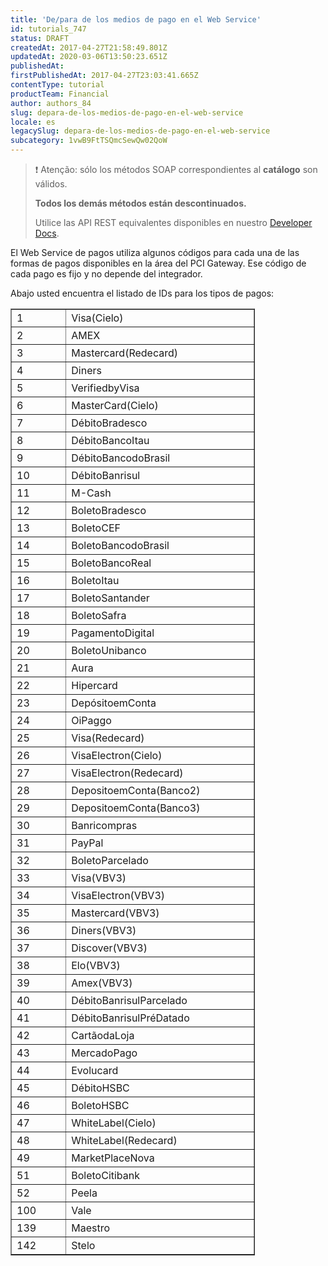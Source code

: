 ```yaml
---
title: 'De/para de los medios de pago en el Web Service'
id: tutorials_747
status: DRAFT
createdAt: 2017-04-27T21:58:49.801Z
updatedAt: 2020-03-06T13:50:23.651Z
publishedAt: 
firstPublishedAt: 2017-04-27T23:03:41.665Z
contentType: tutorial
productTeam: Financial
author: authors_84
slug: depara-de-los-medios-de-pago-en-el-web-service
locale: es
legacySlug: depara-de-los-medios-de-pago-en-el-web-service
subcategory: 1vwB9FtTSQmcSewQw02QoW
---
```


>❗ Atenção: sólo los métodos SOAP correspondientes al **catálogo** son válidos.
>
> **Todos los demás métodos están descontinuados.**
>
> Utilice las API REST equivalentes disponibles en nuestro [Developer Docs](//help.vtex.com/developer-docs/).

El Web Service de pagos utiliza algunos códigos para cada una de las formas de pagos disponibles en la área del PCI Gateway. Ese código de cada pago es fijo y no depende del integrador.

Abajo usted encuentra el listado de IDs para los tipos de pagos:

<table class="aligncenter" dir="ltr" style="width: 391px;" border="1" cellspacing="0" cellpadding="0"><colgroup><col width="100" /><col width="161" /></colgroup><tbody><tr style="height: 28px;"><td style="height: 28px; width: 53px;" data-sheets-value="{&quot;1&quot;:3,&quot;3&quot;:1}">1</td><td style="height: 28px; width: 309px;" data-sheets-value="{&quot;1&quot;:2,&quot;2&quot;:&quot;Visa(Cielo)&quot;}">Visa(Cielo)</td></tr><tr style="height: 28px;"><td style="height: 28px; width: 53px;" data-sheets-value="{&quot;1&quot;:3,&quot;3&quot;:2}">2</td><td style="height: 28px; width: 309px;" data-sheets-value="{&quot;1&quot;:2,&quot;2&quot;:&quot;AMEX&quot;}">AMEX</td></tr><tr style="height: 28px;"><td style="height: 28px; width: 53px;" data-sheets-value="{&quot;1&quot;:3,&quot;3&quot;:3}">3</td><td style="height: 28px; width: 309px;" data-sheets-value="{&quot;1&quot;:2,&quot;2&quot;:&quot;Mastercard(Redecard)&quot;}">Mastercard(Redecard)</td></tr><tr style="height: 28px;"><td style="height: 28px; width: 53px;" data-sheets-value="{&quot;1&quot;:3,&quot;3&quot;:4}">4</td><td style="height: 28px; width: 309px;" data-sheets-value="{&quot;1&quot;:2,&quot;2&quot;:&quot;Diners&quot;}">Diners</td></tr><tr style="height: 28px;"><td style="height: 28px; width: 53px;" data-sheets-value="{&quot;1&quot;:3,&quot;3&quot;:5}">5</td><td style="height: 28px; width: 309px;" data-sheets-value="{&quot;1&quot;:2,&quot;2&quot;:&quot;VerifiedbyVisa&quot;}">VerifiedbyVisa</td></tr><tr style="height: 28px;"><td style="height: 28px; width: 53px;" data-sheets-value="{&quot;1&quot;:3,&quot;3&quot;:6}">6</td><td style="height: 28px; width: 309px;" data-sheets-value="{&quot;1&quot;:2,&quot;2&quot;:&quot;MasterCard(Cielo)&quot;}">MasterCard(Cielo)</td></tr><tr style="height: 28px;"><td style="height: 28px; width: 53px;" data-sheets-value="{&quot;1&quot;:3,&quot;3&quot;:7}">7</td><td style="height: 28px; width: 309px;" data-sheets-value="{&quot;1&quot;:2,&quot;2&quot;:&quot;DébitoBradesco&quot;}">DébitoBradesco</td></tr><tr style="height: 28px;"><td style="height: 28px; width: 53px;" data-sheets-value="{&quot;1&quot;:3,&quot;3&quot;:8}">8</td><td style="height: 28px; width: 309px;" data-sheets-value="{&quot;1&quot;:2,&quot;2&quot;:&quot;DébitoBancoItau&quot;}">DébitoBancoItau</td></tr><tr style="height: 28px;"><td style="height: 28px; width: 53px;" data-sheets-value="{&quot;1&quot;:3,&quot;3&quot;:9}">9</td><td style="height: 28px; width: 309px;" data-sheets-value="{&quot;1&quot;:2,&quot;2&quot;:&quot;DébitoBancodoBrasil&quot;}">DébitoBancodoBrasil</td></tr><tr style="height: 28px;"><td style="height: 28px; width: 53px;" data-sheets-value="{&quot;1&quot;:3,&quot;3&quot;:10}">10</td><td style="height: 28px; width: 309px;" data-sheets-value="{&quot;1&quot;:2,&quot;2&quot;:&quot;DébitoBanrisul&quot;}">DébitoBanrisul</td></tr><tr style="height: 28px;"><td style="height: 28px; width: 53px;" data-sheets-value="{&quot;1&quot;:3,&quot;3&quot;:11}">11</td><td style="height: 28px; width: 309px;" data-sheets-value="{&quot;1&quot;:2,&quot;2&quot;:&quot;M-Cash&quot;}">M-Cash</td></tr><tr style="height: 28px;"><td style="height: 28px; width: 53px;" data-sheets-value="{&quot;1&quot;:3,&quot;3&quot;:12}">12</td><td style="height: 28px; width: 309px;" data-sheets-value="{&quot;1&quot;:2,&quot;2&quot;:&quot;BoletoBradesco&quot;}">BoletoBradesco</td></tr><tr style="height: 28px;"><td style="height: 28px; width: 53px;" data-sheets-value="{&quot;1&quot;:3,&quot;3&quot;:13}">13</td><td style="height: 28px; width: 309px;" data-sheets-value="{&quot;1&quot;:2,&quot;2&quot;:&quot;BoletoCEF&quot;}">BoletoCEF</td></tr><tr style="height: 28px;"><td style="height: 28px; width: 53px;" data-sheets-value="{&quot;1&quot;:3,&quot;3&quot;:14}">14</td><td style="height: 28px; width: 309px;" data-sheets-value="{&quot;1&quot;:2,&quot;2&quot;:&quot;BoletoBancodoBrasil&quot;}">BoletoBancodoBrasil</td></tr><tr style="height: 28px;"><td style="height: 28px; width: 53px;" data-sheets-value="{&quot;1&quot;:3,&quot;3&quot;:15}">15</td><td style="height: 28px; width: 309px;" data-sheets-value="{&quot;1&quot;:2,&quot;2&quot;:&quot;BoletoBancoReal&quot;}">BoletoBancoReal</td></tr><tr style="height: 28px;"><td style="height: 28px; width: 53px;" data-sheets-value="{&quot;1&quot;:3,&quot;3&quot;:16}">16</td><td style="height: 28px; width: 309px;" data-sheets-value="{&quot;1&quot;:2,&quot;2&quot;:&quot;BoletoItau&quot;}">BoletoItau</td></tr><tr style="height: 28px;"><td style="height: 28px; width: 53px;" data-sheets-value="{&quot;1&quot;:3,&quot;3&quot;:17}">17</td><td style="height: 28px; width: 309px;" data-sheets-value="{&quot;1&quot;:2,&quot;2&quot;:&quot;BoletoSantander&quot;}">BoletoSantander</td></tr><tr style="height: 28px;"><td style="height: 28px; width: 53px;" data-sheets-value="{&quot;1&quot;:3,&quot;3&quot;:18}">18</td><td style="height: 28px; width: 309px;" data-sheets-value="{&quot;1&quot;:2,&quot;2&quot;:&quot;BoletoSafra&quot;}">BoletoSafra</td></tr><tr style="height: 28px;"><td style="height: 28px; width: 53px;" data-sheets-value="{&quot;1&quot;:3,&quot;3&quot;:19}">19</td><td style="height: 28px; width: 309px;" data-sheets-value="{&quot;1&quot;:2,&quot;2&quot;:&quot;PagamentoDigital&quot;}">PagamentoDigital</td></tr><tr style="height: 28px;"><td style="height: 28px; width: 53px;" data-sheets-value="{&quot;1&quot;:3,&quot;3&quot;:20}">20</td><td style="height: 28px; width: 309px;" data-sheets-value="{&quot;1&quot;:2,&quot;2&quot;:&quot;BoletoUnibanco&quot;}">BoletoUnibanco</td></tr><tr style="height: 28px;"><td style="height: 28px; width: 53px;" data-sheets-value="{&quot;1&quot;:3,&quot;3&quot;:21}">21</td><td style="height: 28px; width: 309px;" data-sheets-value="{&quot;1&quot;:2,&quot;2&quot;:&quot;Aura&quot;}">Aura</td></tr><tr style="height: 28px;"><td style="height: 28px; width: 53px;" data-sheets-value="{&quot;1&quot;:3,&quot;3&quot;:22}">22</td><td style="height: 28px; width: 309px;" data-sheets-value="{&quot;1&quot;:2,&quot;2&quot;:&quot;Hipercard&quot;}">Hipercard</td></tr><tr style="height: 28px;"><td style="height: 28px; width: 53px;" data-sheets-value="{&quot;1&quot;:3,&quot;3&quot;:23}">23</td><td style="height: 28px; width: 309px;" data-sheets-value="{&quot;1&quot;:2,&quot;2&quot;:&quot;DepósitoemConta&quot;}">DepósitoemConta</td></tr><tr style="height: 28px;"><td style="height: 28px; width: 53px;" data-sheets-value="{&quot;1&quot;:3,&quot;3&quot;:24}">24</td><td style="height: 28px; width: 309px;" data-sheets-value="{&quot;1&quot;:2,&quot;2&quot;:&quot;OiPaggo&quot;}">OiPaggo</td></tr><tr style="height: 28px;"><td style="height: 28px; width: 53px;" data-sheets-value="{&quot;1&quot;:3,&quot;3&quot;:25}">25</td><td style="height: 28px; width: 309px;" data-sheets-value="{&quot;1&quot;:2,&quot;2&quot;:&quot;Visa(Redecard)&quot;}">Visa(Redecard)</td></tr><tr style="height: 28px;"><td style="height: 28px; width: 53px;" data-sheets-value="{&quot;1&quot;:3,&quot;3&quot;:26}">26</td><td style="height: 28px; width: 309px;" data-sheets-value="{&quot;1&quot;:2,&quot;2&quot;:&quot;VisaElectron(Cielo)&quot;}">VisaElectron(Cielo)</td></tr><tr style="height: 28px;"><td style="height: 28px; width: 53px;" data-sheets-value="{&quot;1&quot;:3,&quot;3&quot;:27}">27</td><td style="height: 28px; width: 309px;" data-sheets-value="{&quot;1&quot;:2,&quot;2&quot;:&quot;VisaElectron(Redecard)&quot;}">VisaElectron(Redecard)</td></tr><tr style="height: 28px;"><td style="height: 28px; width: 53px;" data-sheets-value="{&quot;1&quot;:3,&quot;3&quot;:28}">28</td><td style="height: 28px; width: 309px;" data-sheets-value="{&quot;1&quot;:2,&quot;2&quot;:&quot;DepositoemConta(Banco2)&quot;}">DepositoemConta(Banco2)</td></tr><tr style="height: 28px;"><td style="height: 28px; width: 53px;" data-sheets-value="{&quot;1&quot;:3,&quot;3&quot;:29}">29</td><td style="height: 28px; width: 309px;" data-sheets-value="{&quot;1&quot;:2,&quot;2&quot;:&quot;DepositoemConta(Banco3)&quot;}">DepositoemConta(Banco3)</td></tr><tr style="height: 28px;"><td style="height: 28px; width: 53px;" data-sheets-value="{&quot;1&quot;:3,&quot;3&quot;:30}">30</td><td style="height: 28px; width: 309px;" data-sheets-value="{&quot;1&quot;:2,&quot;2&quot;:&quot;Banricompras&quot;}">Banricompras</td></tr><tr style="height: 28px;"><td style="height: 28px; width: 53px;" data-sheets-value="{&quot;1&quot;:3,&quot;3&quot;:31}">31</td><td style="height: 28px; width: 309px;" data-sheets-value="{&quot;1&quot;:2,&quot;2&quot;:&quot;PayPal&quot;}">PayPal</td></tr><tr style="height: 28px;"><td style="height: 28px; width: 53px;" data-sheets-value="{&quot;1&quot;:3,&quot;3&quot;:32}">32</td><td style="height: 28px; width: 309px;" data-sheets-value="{&quot;1&quot;:2,&quot;2&quot;:&quot;BoletoParcelado&quot;}">BoletoParcelado</td></tr><tr style="height: 28px;"><td style="height: 28px; width: 53px;" data-sheets-value="{&quot;1&quot;:3,&quot;3&quot;:33}">33</td><td style="height: 28px; width: 309px;" data-sheets-value="{&quot;1&quot;:2,&quot;2&quot;:&quot;Visa(VBV3)&quot;}">Visa(VBV3)</td></tr><tr style="height: 28px;"><td style="height: 28px; width: 53px;" data-sheets-value="{&quot;1&quot;:3,&quot;3&quot;:34}">34</td><td style="height: 28px; width: 309px;" data-sheets-value="{&quot;1&quot;:2,&quot;2&quot;:&quot;VisaElectron(VBV3)&quot;}">VisaElectron(VBV3)</td></tr><tr style="height: 28px;"><td style="height: 28px; width: 53px;" data-sheets-value="{&quot;1&quot;:3,&quot;3&quot;:35}">35</td><td style="height: 28px; width: 309px;" data-sheets-value="{&quot;1&quot;:2,&quot;2&quot;:&quot;Mastercard(VBV3)&quot;}">Mastercard(VBV3)</td></tr><tr style="height: 28px;"><td style="height: 28px; width: 53px;" data-sheets-value="{&quot;1&quot;:3,&quot;3&quot;:36}">36</td><td style="height: 28px; width: 309px;" data-sheets-value="{&quot;1&quot;:2,&quot;2&quot;:&quot;Diners(VBV3)&quot;}">Diners(VBV3)</td></tr><tr style="height: 28px;"><td style="height: 28px; width: 53px;" data-sheets-value="{&quot;1&quot;:3,&quot;3&quot;:37}">37</td><td style="height: 28px; width: 309px;" data-sheets-value="{&quot;1&quot;:2,&quot;2&quot;:&quot;Discover(VBV3)&quot;}">Discover(VBV3)</td></tr><tr style="height: 28px;"><td style="height: 28px; width: 53px;" data-sheets-value="{&quot;1&quot;:3,&quot;3&quot;:38}">38</td><td style="height: 28px; width: 309px;" data-sheets-value="{&quot;1&quot;:2,&quot;2&quot;:&quot;Elo(VBV3)&quot;}">Elo(VBV3)</td></tr><tr style="height: 28px;"><td style="height: 28px; width: 53px;" data-sheets-value="{&quot;1&quot;:3,&quot;3&quot;:39}">39</td><td style="height: 28px; width: 309px;" data-sheets-value="{&quot;1&quot;:2,&quot;2&quot;:&quot;Amex(VBV3)&quot;}">Amex(VBV3)</td></tr><tr style="height: 28px;"><td style="height: 28px; width: 53px;" data-sheets-value="{&quot;1&quot;:3,&quot;3&quot;:40}">40</td><td style="height: 28px; width: 309px;" data-sheets-value="{&quot;1&quot;:2,&quot;2&quot;:&quot;DébitoBanrisulParcelado&quot;}">DébitoBanrisulParcelado</td></tr><tr style="height: 28px;"><td style="height: 28px; width: 53px;" data-sheets-value="{&quot;1&quot;:3,&quot;3&quot;:41}">41</td><td style="height: 28px; width: 309px;" data-sheets-value="{&quot;1&quot;:2,&quot;2&quot;:&quot;DébitoBanrisulPréDatado&quot;}">DébitoBanrisulPréDatado</td></tr><tr style="height: 28px;"><td style="height: 28px; width: 53px;" data-sheets-value="{&quot;1&quot;:3,&quot;3&quot;:42}">42</td><td style="height: 28px; width: 309px;" data-sheets-value="{&quot;1&quot;:2,&quot;2&quot;:&quot;CartãodaLoja&quot;}">CartãodaLoja</td></tr><tr style="height: 28px;"><td style="height: 28px; width: 53px;" data-sheets-value="{&quot;1&quot;:3,&quot;3&quot;:43}">43</td><td style="height: 28px; width: 309px;" data-sheets-value="{&quot;1&quot;:2,&quot;2&quot;:&quot;MercadoPago&quot;}">MercadoPago</td></tr><tr style="height: 28px;"><td style="height: 28px; width: 53px;" data-sheets-value="{&quot;1&quot;:3,&quot;3&quot;:44}">44</td><td style="height: 28px; width: 309px;" data-sheets-value="{&quot;1&quot;:2,&quot;2&quot;:&quot;Evolucard&quot;}">Evolucard</td></tr><tr style="height: 28px;"><td style="height: 28px; width: 53px;" data-sheets-value="{&quot;1&quot;:3,&quot;3&quot;:45}">45</td><td style="height: 28px; width: 309px;" data-sheets-value="{&quot;1&quot;:2,&quot;2&quot;:&quot;DébitoHSBC&quot;}">DébitoHSBC</td></tr><tr style="height: 28px;"><td style="height: 28px; width: 53px;" data-sheets-value="{&quot;1&quot;:3,&quot;3&quot;:46}">46</td><td style="height: 28px; width: 309px;" data-sheets-value="{&quot;1&quot;:2,&quot;2&quot;:&quot;BoletoHSBC&quot;}">BoletoHSBC</td></tr><tr style="height: 28px;"><td style="height: 28px; width: 53px;" data-sheets-value="{&quot;1&quot;:3,&quot;3&quot;:47}">47</td><td style="height: 28px; width: 309px;" data-sheets-value="{&quot;1&quot;:2,&quot;2&quot;:&quot;WhiteLabel(Cielo)&quot;}">WhiteLabel(Cielo)</td></tr><tr style="height: 28px;"><td style="height: 28px; width: 53px;" data-sheets-value="{&quot;1&quot;:3,&quot;3&quot;:48}">48</td><td style="height: 28px; width: 309px;" data-sheets-value="{&quot;1&quot;:2,&quot;2&quot;:&quot;WhiteLabel(Redecard)&quot;}">WhiteLabel(Redecard)</td></tr><tr style="height: 28px;"><td style="height: 28px; width: 53px;" data-sheets-value="{&quot;1&quot;:3,&quot;3&quot;:49}">49</td><td style="height: 28px; width: 309px;" data-sheets-value="{&quot;1&quot;:2,&quot;2&quot;:&quot;MarketPlaceNova&quot;}">MarketPlaceNova</td></tr><tr style="height: 28px;"><td style="height: 28px; width: 53px;" data-sheets-value="{&quot;1&quot;:3,&quot;3&quot;:51}">51</td><td style="height: 28px; width: 309px;" data-sheets-value="{&quot;1&quot;:2,&quot;2&quot;:&quot;BoletoCitibank&quot;}">BoletoCitibank</td></tr><tr style="height: 28px;"><td style="height: 28px; width: 53px;" data-sheets-value="{&quot;1&quot;:3,&quot;3&quot;:52}">52</td><td style="height: 28px; width: 309px;" data-sheets-value="{&quot;1&quot;:2,&quot;2&quot;:&quot;Peela&quot;}">Peela</td></tr><tr style="height: 28px;"><td style="height: 28px; width: 53px;" data-sheets-value="{&quot;1&quot;:3,&quot;3&quot;:100}">100</td><td style="height: 28px; width: 309px;" data-sheets-value="{&quot;1&quot;:2,&quot;2&quot;:&quot;Vale&quot;}">Vale</td></tr><tr style="height: 28px;"><td style="height: 28px; width: 53px;" data-sheets-value="{&quot;1&quot;:3,&quot;3&quot;:139}">139</td><td style="height: 28px; width: 309px;" data-sheets-value="{&quot;1&quot;:2,&quot;2&quot;:&quot;Maestro&quot;}">Maestro</td></tr><tr style="height: 28px;"><td style="height: 28px; width: 53px;" data-sheets-value="{&quot;1&quot;:3,&quot;3&quot;:142}">142</td><td style="height: 28px; width: 309px;" data-sheets-value="{&quot;1&quot;:2,&quot;2&quot;:&quot;Stelo&quot;}">Stelo</td></tr></tbody></table>

